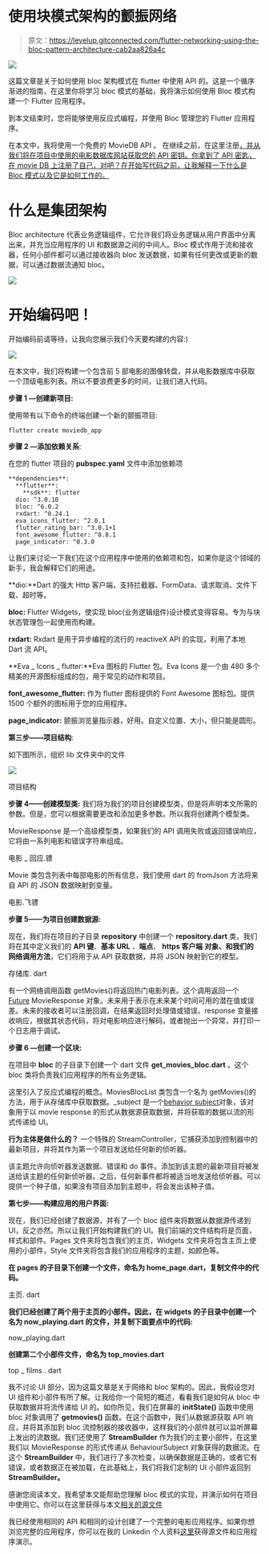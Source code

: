 # 使用块模式架构的颤振网络

> 原文：<https://levelup.gitconnected.com/flutter-networking-using-the-bloc-pattern-architecture-cab2aa826a4c>

![](img/fb88bec2ab74e71e5673a9e1d18bb5af.png)

这篇文章是关于如何使用 bloc 架构模式在 flutter 中使用 API 的。这是一个循序渐进的指南，在这里你将学习 bloc 模式的基础，我将演示如何使用 Bloc 模式构建一个 Flutter 应用程序。

到本文结束时，您将能够使用反应式编程，并使用 Bloc 管理您的 Flutter 应用程序。

在本文中，我将使用一个免费的 MovieDB API 。
在继续之前，在这里注册[，并从我们将在项目中使用的电影数据库网站获取您的 API 密钥。你拿到了 API 密匙，在 movie DB 上注册了自己，对吧？在开始写代码之前，让我解释一下什么是 Bloc 模式以及它是如何工作的。](https://www.themoviedb.org/settings/api)

# **什么是集团架构**

Bloc architecture 代表业务逻辑组件，它允许我们将业务逻辑从用户界面中分离出来，并充当应用程序的 UI 和数据源之间的中间人。Bloc 模式作用于流和接收器，任何小部件都可以通过接收器向 bloc 发送数据，如果有任何更改或更新的数据，可以通过数据流通知 bloc。

![](img/19d840f0f28b48ca54debb5cf2b9c28d.png)

# 开始编码吧！

开始编码前请等待，让我向您展示我们今天要构建的内容:)

![](img/522fd6450d6d3ef50ea80a16c0196eb1.png)

在本文中，我们将构建一个包含前 5 部电影的图像转盘，并从电影数据库中获取一个顶级电影列表。所以不要浪费更多的时间，让我们进入代码。

**步骤 1 —创建新项目:**

使用带有以下命令的终端创建一个新的颤振项目:

```
flutter create moviedb_app
```

**步骤 2 —添加依赖关系**:

在您的 flutter 项目的 **pubspec.yaml** 文件中添加依赖项

```
**dependencies**:
  **flutter**:
    **sdk**: flutter
  dio: ^3.0.10
  bloc: ^6.0.2
  rxdart: ^0.24.1
  eva_icons_flutter: ^2.0.1
  flutter_rating_bar: ^3.0.1+1
  font_awesome_flutter: ^8.8.1
  page_indicator: ^0.3.0
```

让我们来讨论一下我们在这个应用程序中使用的依赖项和包，如果你是这个领域的新手，我会解释它们的用途。

**dio:**Dart 的强大 Http 客户端，支持拦截器、FormData、请求取消、文件下载、超时等。

**bloc:** Flutter Widgets，使实现 bloc(业务逻辑组件)设计模式变得容易。专为与块状态管理包一起使用而构建。

**rxdart:** Rxdart 是用于异步编程的流行的 reactiveX API 的实现，利用了本地 Dart 流 API。

**Eva _ Icons _ flutter:**Eva 图标的 Flutter 包。Eva Icons 是一个由 480 多个精美的开源图标组成的包，用于常见的动作和项目。

**font_awesome_flutter:** 作为 flutter 图标提供的 Font Awesome 图标包。提供 1500 个额外的图标用于您的应用程序。

**page_indicator:** 颤振浏览量指示器，好用。自定义位置、大小，但只能是圆形。

**第三步——项目结构**:

如下图所示，组织 lib 文件夹中的文件

![](img/1c18d3d6e7fd47d3f3f7753275b9291c.png)

项目结构

**步骤 4——创建模型类:**
我们将为我们的项目创建模型类，但是将声明本文所需的参数。但是，您可以根据需要更改和添加更多参数。所以我将创建两个模型类。

MovieResponse 是一个高级模型类，如果我们的 API 调用失败或返回错误响应，它将由一系列电影和错误字符串组成。

电影 _ 回应.镖

Movie 类包含列表中每部电影的所有信息，我们使用 dart 的 fromJson 方法将来自 API 的 JSON 数据映射到变量。

电影.飞镖

**步骤 5——为项目创建数据源:**

现在，我们将在项目的子目录 **repository** 中创建一个 **repository.dart** 类，我们将在其中定义我们的 **API 键**、**基本 URL** 、**端点**、 **https 客户端** **对象、**和我们的**网络调用方法**，它们将用于从 API 获取数据，并将 JSON 映射到它的模型。

存储库. dart

有一个网络调用函数 getMovies()将返回热门电影列表。这个调用返回一个 [Future](https://api.dartlang.org/stable/2.0.0/dart-async/Future-class.html) MovieResponse 对象。未来用于表示在未来某个时间可用的潜在值或误差。未来的接收者可以注册回调，在结果返回时处理值或错误。response 变量接收响应，根据其状态代码，将对电影响应进行解码，或者抛出一个异常，并打印一个日志用于调试。

**步骤 6 —创建一个区块:**

在项目中 **bloc** 的子目录下创建一个 dart 文件 **get_movies_bloc.dart** 。这个 bloc 类将负责我们应用程序的所有业务逻辑。

这里引入了反应式编程的概念。MoviesBlocList 类包含一个名为 getMovies()的方法，用于从存储库中获取数据。_subject 是一个[behavior subject](https://pub.dev/documentation/rxdart/latest/rx/BehaviorSubject-class.html)<MovieResponse>对象，该对象用于以 movie response 的形式从数据源获取数据，并将获取的数据以流的形式传递给 UI。

**行为主体是做什么的？**
一个特殊的 StreamController，它捕获添加到控制器中的最新项目，并将其作为第一个项目发送给任何新的侦听器。

该主题允许向侦听器发送数据、错误和 do 事件。添加到该主题的最新项目将被发送给该主题的任何新侦听器。之后，任何新事件都将被适当地发送给侦听器。可以提供一个种子值，如果没有项目添加到主题中，将会发出该种子值。

**第七步——构建应用的用户界面:**

现在，我们已经创建了数据源，并有了一个 bloc 组件来将数据从数据源传递到 UI，反之亦然。所以让我们开始构建我们的 UI。我们前端的文件结构将是页面，样式和部件。Pages 文件夹将包含我们的主页，Widgets 文件夹将包含主页上使用的小部件，Style 文件夹将包含我们的应用程序的主题，如颜色等。

**在 pages 的子目录下创建一个文件，命名为 home_page.dart，复制文件中的代码。**

主页. dart

**我们已经创建了两个用于主页的小部件。因此，在 widgets 的子目录中创建一个名为 now_playing.dart 的文件，并复制下面要点中的代码:**

now_playing.dart

**创建第二个小部件文件，命名为 top_movies.dart**

top _ films . dart

我不讨论 UI 部分，因为这篇文章是关于网络和 bloc 架构的。因此，我假设您对 UI 组件和小部件有所了解。让我给你一个简短的概述，看看我们是如何从 bloc 中获取数据并将流传递给 UI 的。如你所见，我们在屏幕的 **initState()** 函数中使用 bloc 对象调用了 **getmovies()** 函数。在这个函数中，我们从数据源获取 API 响应，并将其添加到 bloc 流控制器的接收器中，这样我们的小部件就可以监听屏幕上发出的流数据。我们还使用了 **StreamBuilder** 作为我们的主要小部件，在这里我们以 MovieResponse 的形式传递从 BehaviourSubject 对象获得的数据流。在这个 **StreamBuilder** 中，我们进行了多次检查，以确保数据是正确的，或者它有错误，或者数据正在被加载，在此基础上，我们将我们定制的 UI 小部件返回到 **StreamBuilder。**

感谢您阅读本文，我希望本文能帮助您理解 bloc 模式的实现，并演示如何在项目中使用它。你可以在这里获得与本文[相关的源文件](https://github.com/aasif1297/movieapparticle)

我已经使用相同的 API 和相同的设计创建了一个完整的电影应用程序。如果你想浏览完整的应用程序，你可以在我的 Linkedin 个人资料[这里](https://www.linkedin.com/feed/update/urn:li:activity:6701775775588220928/)获得源文件和应用程序演示。